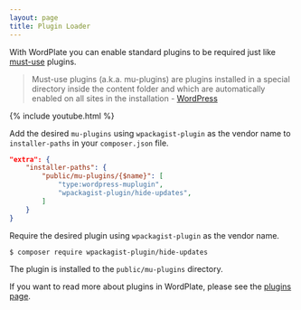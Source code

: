 ```yaml
---
layout: page
title: Plugin Loader
---
```


With WordPlate you can enable standard plugins to be required just like [must-use](https://codex.wordpress.org/Must_Use_Plugins) plugins.

> Must-use plugins (a.k.a. mu-plugins) are plugins installed in a special directory inside the content folder and which are automatically enabled on all sites in the installation - [WordPress](https://codex.wordpress.org/Must_Use_Plugins)

{% include youtube.html %}

Add the desired `mu-plugins` using `wpackagist-plugin` as the vendor name to `installer-paths` in your `composer.json` file.

```json
"extra": {
    "installer-paths": {
        "public/mu-plugins/{$name}": [
            "type:wordpress-muplugin",
            "wpackagist-plugin/hide-updates",
        ]
    }
}
```

Require the desired plugin using `wpackagist-plugin` as the vendor name.

```sh
$ composer require wpackagist-plugin/hide-updates
```

The plugin is installed to the `public/mu-plugins` directory. 

If you want to read more about plugins in WordPlate, please see the [plugins page](/docs/plugins).
